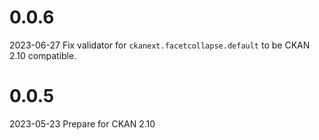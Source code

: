 # 0.0.6
2023-06-27
Fix validator for `ckanext.facetcollapse.default` to be CKAN 2.10 compatible.

# 0.0.5
2023-05-23
Prepare for CKAN 2.10
